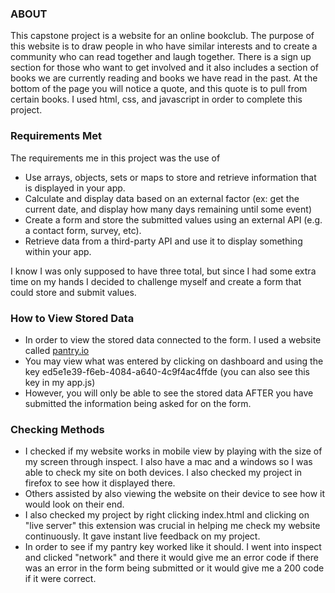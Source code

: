 ### ABOUT

This capstone project is a website for an online bookclub. The purpose of this website is to draw people in who have similar interests and to create a community who can read together and laugh together. There is a sign up section for those who want to get involved and it also includes a section of books we are currently reading and books we have read in the past. At the bottom of the page you will notice a quote, and this quote is to pull from certain books. I used html, css, and javascript in order to complete this project.

### Requirements Met

The requirements me in this project was the use of 
- Use arrays, objects, sets or maps to store and retrieve information that is displayed in your app.
- Calculate and display data based on an external factor (ex: get the current date, and display how many days remaining until some event)
- Create a form and store the submitted values using an external API (e.g. a contact form, survey, etc).
- Retrieve data from a third-party API and use it to display something within your app.

I know I was only supposed to have three total, but since I had some extra time on my hands I decided to challenge myself and create a form that could store and submit values. 

### How to View Stored Data
- In order to view the stored data connected to the form. I used a website called [pantry.io ](https://getpantry.cloud/#)
- You may view what was entered by clicking on dashboard and using the key ed5e1e39-f6eb-4084-a640-4c9f4ac4ffde (you can also see this key in my app.js)
- However, you will only be able to see the stored data AFTER you have submitted the information being asked for on the form.

### Checking Methods
- I checked if my website works in mobile view by playing with the size of my screen through inspect. I also have a mac and a windows so I was able to check my site on both devices. I also checked my project in firefox to see how it displayed there. 
- Others assisted by also viewing the website on their device to see how it would look on their end.
- I also checked my project by right clicking index.html and clicking on "live server" this extension was crucial in helping me check my website continuously. It gave instant live feedback on my project. 
- In order to see if my pantry key worked like it should. I went into inspect and clicked "network" and there it would give me an error code if there was an error in the form being submitted or it would give me a 200 code if it were correct.









